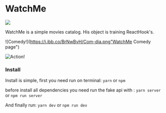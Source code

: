 # WatchMe #

<img src="https://i.ibb.co/3rvwFN5/WatchMe.png" />

WatchMe is a simple movies catalog. His object is training ReactHook's.

![Comedy!](https://i.ibb.co/BrNwBvH/Com-dia.png"WatchMe Comedy page")

![Action!](https://i.ibb.co/JpB2T7M/A-o.png "WatchMe Action page")

### Install ###
Install is simple, first you need run on terminal: 
`yarn`
or
`npm`

before install all dependencies you need run the fake api with :
`yarn server`
or 
`npm run server`

And finally run:
`yarn dev`
or
`npm run dev`

<style>

</style>